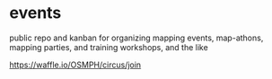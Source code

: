 # events
public repo and kanban for organizing mapping events, map-athons, mapping parties, and training workshops, and the like

https://waffle.io/OSMPH/circus/join
